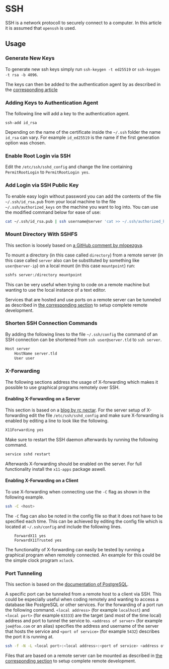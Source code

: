 # SSH

SSH is a network protocoll to securely connect to a computer.
In this article it is assumed that `openssh` is used.

## Usage

### Generate New Keys

To generate new ssh keys simply run `ssh-keygen -t ed25519` or
`ssh-keygen -t rsa -b 4096`.

The keys can then be added to the authentication agent by as described in the
[corresponding article](#adding-keys-to-authentication-agent)

### Adding Keys to Authentication Agent

The following line will add a key to the authentication agent.

```ssh
ssh-add id_rsa
```

Depending on the name of the certificate inside the `~/.ssh` folder the name
`id_rsa` can vary.
For example `id_ed25519` is the name if the first generation option was chosen.

### Enable Root Login via SSH

Edit the `/etc/ssh/sshd_config` and change the line containing `PermitRootLogin`
to `PermitRootLogin yes`.

### Add Login via SSH Public Key

To enable easy login without password you can add the contents of the file
`~/.ssh/id_rsa.pub` from your local machine to the file `~/.ssh/authorized_keys`
on the machine you want to log into.
You can use the modified command below for ease of use:

```sh
cat ~/.ssh/id_rsa.pub | ssh username@server 'cat >> ~/.ssh/authorized_keys'
```

### Mount Directory With SSHFS

This section is loosely based on
[a GitHub comment by mlopezgva](https://github.com/VSCodium/vscodium/discussions/693).

To mount a directory (in this case called `directory`) from a remote server
(in this case called `server` also can be substituted by something like
`user@server-ip`) on a local mount (in this case `mountpoint`) run:

```sh
sshfs server:/directory mountpoint
```

This can be very useful when trying to code on a remote machine but wanting to use the local
instance of a text editor.

Services that are hosted and use ports on a remote server can be tunneled as described in
[the corresponding section](#port-tunneling) to setup complete remote development.

### Shorten SSH Connection Commands

By adding the following lines to the file `~/.ssh/config` the command of an SSH
connection can be shortened from `ssh user@server.tld` to `ssh server`.

```txt
Host server
	HostName server.tld
	User user
```

### X-Forwarding 

The following sections address the usage of X-forwarding which makes it possible to use graphical
programs remotely over SSH.

#### Enabling X-Forwarding on a Server

This section is based on a
[blog by rc nectar](https://tutorials.rc.nectar.org.au/x11forwarding/02-enable-x11-on-virtual-machine).
For the server setup of X-forwarding edit the file `/etc/ssh/sshd_config` and make sure 
X-forwarding is enabled by editing a line to look like the following.

```txt
X11Forwarding yes
```

Make sure to restart the SSH daemon afterwards by running the following command.

```sh
service sshd restart
```

Afterwards X-forwarding should be enabled on the server.
For full functionality install the `x11-apps` package aswell.

#### Enabling X-Forwarding on a Client

To use X-forwarding when connecting use the `-C` flag as shown in the following example.

```sh
ssh -C <host>
```

The `-C` flag can also be noted in the config file so that it does not have to be specified each
time.
This can be achieved by editing the config file which is located at `~/.ssh/config` and include the
following lines.

```
    ForwardX11 yes
    ForwardX11Trusted yes
``` 

The functionality of X-forwarding can easily be tested by running a graphical program when remotely
connected.
An example for this could be the simple clock program `xclock`.

### Port Tunneling

This section is based on the 
[documentation of PostgreSQL](https://www.postgresql.org/docs/current/ssh-tunnels.html).

A specific port can be tunneled from a remote host to a client via SSH.
This could be especially useful when coding remotely and wanting to access a database like
PostgreSQL or other services.
For the forwarding of a port run the following command. 
`<local address>` (for example `localhost`) and  `<local port>` (for example `63333`) are the
target (and most of the time local) address and port to tunnel the service to.
`<address of server>` (for example `joe@foo.com` or an alias) specifies the address and username of
the server that hosts the service and `<port of service>` (for example `5432`) describes the port
it is running at.

```sh
ssh -f -N -L <local port>:<local address>:<port of service> <address of server>
```

Files that are based on a remote server can be mounted as described in
[the corresponding section](#mount-directory-with-sshfs) to setup complete remote development.

